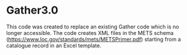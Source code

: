 # Gather3.0

This code was created to replace an existing Gather code which is no longer accessible.
The code creates XML files in the METS schema (https://www.loc.gov/standards/mets/METSPrimer.pdf) starting from a catalogue record in an Excel template.

